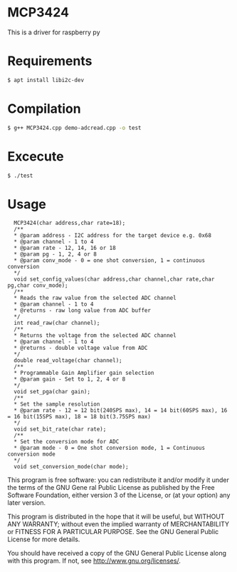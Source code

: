 # MCP3424
This is a driver for raspberry py

# Requirements
```sh
$ apt install libi2c-dev
```
# Compilation
```sh
$ g++ MCP3424.cpp demo-adcread.cpp -o test
```
# Excecute
```sh
$ ./test
```
# Usage
```
  MCP3424(char address,char rate=18);
  /**
  * @param address - I2C address for the target device e.g. 0x68
  * @param channel - 1 to 4
  * @param rate - 12, 14, 16 or 18
  * @param pg - 1, 2, 4 or 8
  * @param conv_mode - 0 = one shot conversion, 1 = continuous conversion
  */
  void set_config_values(char address,char channel,char rate,char pg,char conv_mode);
  /**
  * Reads the raw value from the selected ADC channel
  * @param channel - 1 to 4
  * @returns - raw long value from ADC buffer
  */
  int read_raw(char channel);
  /**
  * Returns the voltage from the selected ADC channel
  * @param channel - 1 to 4
  * @returns - double voltage value from ADC
  */
  double read_voltage(char channel);
  /**
  * Programmable Gain Amplifier gain selection
  * @param gain - Set to 1, 2, 4 or 8
  */
  void set_pga(char gain);
  /**
  * Set the sample resolution
  * @param rate - 12 = 12 bit(240SPS max), 14 = 14 bit(60SPS max), 16 = 16 bit(15SPS max), 18 = 18 bit(3.75SPS max)
  */
  void set_bit_rate(char rate);
  /**
  * Set the conversion mode for ADC
  * @param mode - 0 = One shot conversion mode, 1 = Continuous conversion mode
  */
  void set_conversion_mode(char mode);
```

This program is free software: you can redistribute it and/or modify it under the terms of the GNU Gene ral Public License as published by the Free Software Foundation, either version 3 of the License, or (at your option) any later version.

This program is distributed in the hope that it will be useful, but WITHOUT ANY WARRANTY; without even the implied warranty of MERCHANTABILITY or FITNESS FOR A PARTICULAR PURPOSE. See the GNU General Public License for more details.

You should have received a copy of the GNU General Public License along with this program. If not, see http://www.gnu.org/licenses/.
